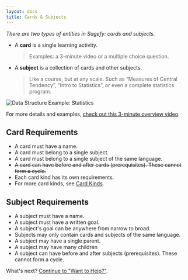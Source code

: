 ```yaml
---
layout: docs
title: Cards & Subjects
---
```


_There are two types of entities in Sagefy: cards and subjects._

- A **card** is a single learning activity.

  > Examples: a 3-minute video or a multiple choice question.

- A **subject** is a collection of cards and other subjects.

  > Like a course, but at any scale. Such as “Measures of Central
  > Tendency”, “Intro to Statistics”, or even a complete statistics program.

![Data Structure Example: Statistics](https://docs.google.com/drawings/d/1idC1i8udNsD5C1yj1K7qKp6cwSkyhwjLXzG-xsXG6gE/pub?w=735&h=280)

For more details and examples, [check out this 3-minute overview video](https://youtu.be/gFn4Q9tx7Qs).

## Card Requirements

- A card must have a name.
- A card must belong to a single subject.
- A card must belong to a single subject of the same language.
- ~~A card can have before and after cards (prerequisites). These cannot form a cycle.~~
- Each card kind has its own requirements.
- For more card kinds, see [Card Kinds](/card-kinds).

## Subject Requirements

- A subject must have a name.
- A subject must have a written goal.
- A subject's goal can be anywhere from narrow to broad.
- Subjects may only contain cards and subjects of the same language.
- A subject may have a single parent.
- A subject may have many children
- A subject can have before and after subjects (prerequisites). These cannot form a cycle.

What's next? [Continue to "Want to Help?"](/want-to-help).

